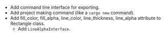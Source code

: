 - Add command line interface for exporting.
- Add project making command (like a `cargo new` command).
- Add fill_color, fill_alpha, line_color, line_thickness, line_alpha attribute to Rectangle class.
  - Add `LineAlphaInterface`.

